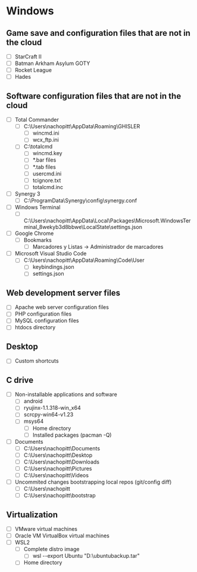 # Windows

## Game save and configuration files that are not in the cloud

- [ ] StarCraft II
- [ ] Batman Arkham Asylum GOTY
- [ ] Rocket League
- [ ] Hades

## Software configuration files that are not in the cloud

- [ ] Total Commander
    - [ ] C:\Users\nachopitt\AppData\Roaming\GHISLER
        - [ ] wincmd.ini
        - [ ] wcx_ftp.ini
    - [ ] C:\totalcmd
        - [ ] wincmd.key
        - [ ] *.bar files
        - [ ] *.tab files
        - [ ] usercmd.ini
        - [ ] tcignore.txt
        - [ ] totalcmd.inc
- [ ] Synergy 3
    - [ ] C:\ProgramData\Synergy\config\synergy.conf
- [ ] Windows Terminal
    - [ ] C:\Users\nachopitt\AppData\Local\Packages\Microsoft.WindowsTerminal_8wekyb3d8bbwe\LocalState\settings.json
- [ ] Google Chrome
    - [ ] Bookmarks
        - [ ] Marcadores y Listas -> Administrador de marcadores
- [ ] Microsoft Visual Studio Code
    - [ ] C:\Users\nachopitt\AppData\Roaming\Code\User
        - [ ] keybindings.json
        - [ ] settings.json

## Web development server files
- [ ] Apache web server configuration files
- [ ] PHP configuration files
- [ ] MySQL configuration files
- [ ] htdocs directory

## Desktop

- [ ] Custom shortcuts

## C drive

- [ ] Non-installable applications and software
    - [ ] android
    - [ ] ryujinx-1.1.318-win_x64
    - [ ] scrcpy-win64-v1.23
    - [ ] msys64
        - [ ] Home directory
        - [ ] Installed packages (pacman -Q)
- [ ] Documents
    - [ ] C:\Users\nachopitt\Documents
    - [ ] C:\Users\nachopitt\Desktop
    - [ ] C:\Users\nachopitt\Downloads
    - [ ] C:\Users\nachopitt\Pictures
    - [ ] C:\Users\nachopitt\Videos
- [ ] Uncommited changes bootstrapping local repos (git/config diff)
    - [ ] C:\Users\nachopitt
    - [ ] C:\Users\nachopitt\bootstrap

## Virtualization

- [ ] VMware virtual machines
- [ ] Oracle VM VirtualBox virtual machines
- [ ] WSL2
    - [ ] Complete distro image
        - [ ] wsl --export Ubuntu "D:\ubuntubackup.tar"
    - [ ] Home directory
